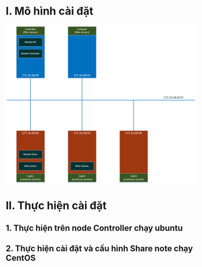 # I. Mô hình cài đặt
![SetupModel](../Images/setup_model.png)

# II. Thực hiện cài đặt

## 1. Thực hiện trên node Controller chạy ubuntu


## 2. Thực hiện cài đặt và cấu hình Share note chạy CentOS
